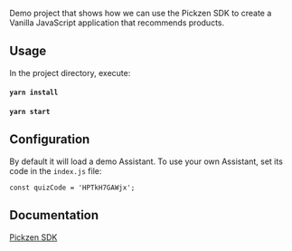 Demo project that shows how we can use the Pickzen SDK to create a Vanilla JavaScript application that recommends products.

## Usage

In the project directory, execute:

#### `yarn install`

#### `yarn start`

## Configuration

By default it will load a demo Assistant. To use your own Assistant, set its code in the `index.js` file:

```
const quizCode = 'HPTkH7GAWjx';
```

## Documentation

[Pickzen SDK](https://help.pickzen.com/guides/sdk)

